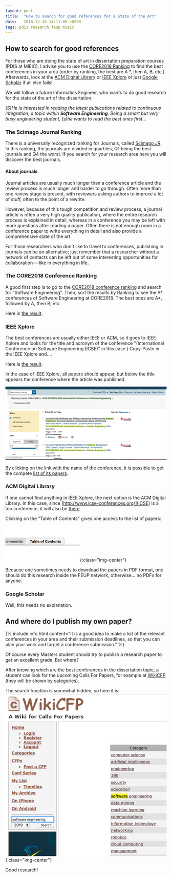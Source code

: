 ```yaml
---
layout: post
title:  "How to search for good references for a State of the Art"
date:   2018-12-10 14:11:00 +0200
tags: pdis research feup mieic
---
```


## How to search for good references

For those who are doing the state of art in dissertation preparation courses (PDIS at MIEIC), I advise you to use the [CORE2018 Ranking](http://portal.core.edu.au/conf-ranks/?search=Software+Engineering&by=all&source=CORE2018&sort=arank&page=1) to find the best conferences in your area (order by ranking, the best are A *, then A, B, etc.). Afterwards, look at the [ACM Digital Library](https://dl.acm.org/) or [IEEE Xplore](https://ieeexplore.ieee.org/) or just [Google Scholar](https://scholar.google.com) if all else fails!

We will follow a future Informatics Engineer, who wants to do good research for the state of the art of the dissertation.

*(S)He is interested in reading the latest publications related to continuous integration, a topic within **Software Engineering**. Being a smart but very busy engineering student, (s)he wants to read the best ones first...*

### The Scimago Journal Ranking

There is a universally recognized ranking for Journals, called [Scimago JR](https://www.scimagojr.com/). In this ranking, the journals are divided in quartiles, Q1 being the best journals and Q4 the worst. If you search for your research area here you will discover the best journals. 

#### About journals

Journal articles are usually much longer than a conference article and the review process is much longer and harder to go through. Often more than one review stage is present, with reviewers asking authors to improve a lot of stuff, often to the point of a rewrite.

However, because of this tough competition and review process, a journal article is often a very high quality publication, where the entire research process is explained in detail, whereas in a conference you may be left with more questions after reading a paper. Often there is not enough room in a conference paper to write everything in detail and also provide a comprehensive state of the art.

For those researchers who don't like to travel to conferences, publishing in journals can be an alternative; just remember that a researcher without a network of contacts can be left out of some interesting opportunities for collaboration---like in everything in life.

### The CORE2018 Conference Ranking

A good first step is to go to the [CORE2018 conference ranking](http://portal.core.edu.au/conf-ranks/) and search for "Software Engineering". Then, sort the results by Ranking to see the A* conferences of Software Engineering at CORE2018. The best ones are A*, followed by A, then B, etc.

Here is [the result](http://portal.core.edu.au/conf-ranks/?search=Software+Engineering&by=all&source=CORE2018&sort=arank&page=1).


### IEEE Xplore

The best conferences are usually either IEEE or ACM, so it goes to IEEE Xplore and looks for the title and acronym of the conference "(International Conference on Software Engineering (ICSE)" in this case.) Copy-Paste in the IEEE Xplore and....

Here is [the result](https://ieeexplore.ieee.org/search/searchresult.jsp?newsearch=true&queryText=2018%20IEEE%2FACM%2040th%20International%20Conference%20on%20Software%20Engineering).

In the case of IEEE Xplore, all papers should appear, but below the title appears the conference where the article was published.

![Ieee Xplore Conference Link](/assets/images/post-images/2018-12-10-how-to-search-for-references-for-the-pdis-sota/ieee_xplore_conference_link.png)

By clicking on the link with the name of the conference, it is possible to get the compete [list of its papers](https://ieeexplore.ieee.org/xpl/mostRecentIssue.jsp?punumber=8452039).

### ACM Digital Library

If one cannot find anything in IEEE Xplore, the next option is the ACM Digital Library. In this case, since [http://www.icse-conferences.org/](ICSE) is a top conference, it will also be [there](https://dl.acm.org/citation.cfm?id=3183428&picked=prox).

Clicking on the "Table of Contents" gives one access to the list of papers:

![Acm Dl Toc](/assets/images/post-images/2018-12-10-how-to-search-for-references-for-the-pdis-sota/acm_dl_toc.png){:class="img-center"}

Because one sometimes needs to download the papers in PDF format, one should do this research inside the FEUP network, otherwise... no PDFs for anyone.

### Google Scholar

Well, this needs no explanation.

## And where do I publish my own paper?

{% include info.html content="It is a good idea to make a list of the relevant conferences in your area and their submission deadlines, so that you can plan your work and target a conference submission." %}

Of course every Masters student should try to publish a research paper to get an excellent grade. But where?

After knowing which are the best conferences in the dissertation topic, a student can look for the upcoming Calls For Papers, for example at [WikiCFP](http://www.wikicfp.com/cfp/allcat) (they will be shown by categories).

The search function is somewhat hidden, so here it is:
![Wikicfp Search](/assets/images/post-images/2018-12-10-how-to-search-for-references-for-the-pdis-sota/wikicfp_search.png){:class="img-center"}

<!-- {% include danger.html content="It is advised to make a list of the relevant conferences in your area and their submission deadlines, so that you can organize your work properly" %} -->

<!-- {% include warning.html content="It is advised to make a list of the relevant conferences in your area and their submission deadlines, so that you can organize your work properly" %} -->

Good research!